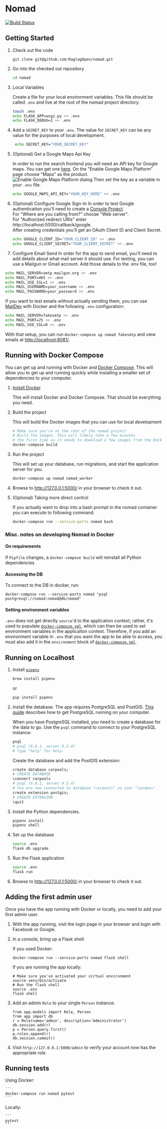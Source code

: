 # Nomad

[![Build Status](https://travis-ci.org/RagtagOpen/nomad.svg?branch=master)](https://travis-ci.org/RagtagOpen/nomad)

## Getting Started

1.  Check out the code

    ```
    git clone git@github.com:RagtagOpen/nomad.git
    ```

1.  Go into the checked out repository

    ```bash
    cd nomad
    ```

1.  Local Variables

    Create a file for your local environment variables. This file should be called `.env` and live at the root of the nomad project directory.

    ```bash
    touch .env
    echo FLASK_APP=wsgi.py >> .env
    echo FLASK_DEBUG=1 >> .env
    ```
1.  Add a `SECRET_KEY` to your `.env`. The value for `SECRET_KEY` can be any value for the purposes of local development.

    ```bash
     echo SECRET_KEY="YOUR_SECRET_KEY"
    ```

1.  (Optional) Get a Google Maps Api Key

    In order to run the search frontend you will need an API key for Google maps. You can get one [here](https://developers.google.com/maps/documentation/javascript/get-api-key).
    On the "Enable Google Maps Platform" page choose "Maps" as the product.
    ![Enable Google Maps Platform dialog](https://s3.amazonaws.com/assets.ragtag.tech/examples/Screenshot%202018-07-16%2015.30.49.png)
    Then set the key as a variable in your `.env` file.

    ```bash
    echo GOOGLE_MAPS_API_KEY="YOUR_KEY_HERE" >> .env
    ```

1.  (Optional) Configure Google Sign-In
    In order to test Google authentication you'll need to create a [Console Project](https://developers.google.com/identity/sign-in/web/devconsole-project).  
    For "Where are you calling from?" choose "Web server".  
    For "Authorized redirect URIs" enter http://localhost:5000/callback/google.  
    After creating credentials you'll get an OAuth Client ID and Client Secret.

    ```bash
    echo GOOGLE_CLIENT_ID="YOUR_CLIENT_ID" >> .env
    echo GOOGLE_CLIENT_SECRET="YOUR_CLIENT_SECRET" >> .env
    ```

1.  Configure Email Send
    In order for the app to send email, you'll need to add details about what mail server it should use. For testing, you can use a Mailgun or Gmail account. Add those details to the .env file, too!

```bash
echo MAIL_SERVER=smtp.mailgun.org >> .env
echo MAIL_PORT=465 >> .env
echo MAIL_USE_SSL=1 >> .env
echo MAIL_USERNAME=your_username >> .env
echo MAIL_PASSWORD=your_password >> .env
```

If you want to test emails without actually sending them, you can use [MailDev](http://danfarrelly.nyc/MailDev/) with Docker and the following `.env` configuration:

```bash
echo MAIL_SERVER=fakesmtp >> .env
echo MAIL_PORT=25 >> .env
echo MAIL_USE_SSL=0 >> .env
```

With that setup, you can run `docker-compose up nomad fakesmtp` and view emails at [http://localhost:8081/](http://localhost:8081/).

## Running with Docker Compose

You can get up and running with Docker and [Docker Compose](https://docs.docker.com/compose/overview/).
This will allow you to get up and running quickly while installing a smaller set of dependencies to your computer.

1.  [Install Docker](https://www.docker.com/community-edition#/download)

    This will install Docker and Docker Compose. That should be everything you need.

1.  Build the project

    This will build the Docker images that you can use for local development

    ```bash
    # Make sure you're at the root of the nomad project
    # Build the images. This will likely take a few minutes
    # the first time as it needs to download a few images from the Docker registry
    docker-compose build
    ```

1.  Run the project

    This will set up your database, run migrations, and start the application server for you.

    ```bash
    docker-compose up nomad nomad_worker
    ```

1.  Browse to http://127.0.0.1:5000/ in your browser to check it out.

1.  (Optional) Taking more direct control

    If you actually want to drop into a bash prompt in the nomad container you can execute to following command.

    ```bash
    docker-compose run --service-ports nomad bash
    ```

### Misc. notes on developing Nomad in Docker

#### On requirements

If `Pipfile` changes, a `docker-compose build` will reinstall all Python dependencies

#### Accessing the DB

To connect to the DB in docker, run:

```
docker-compose run --service-ports nomad "psql postgresql://nomad:nomad@db/nomad"
```

#### Setting environment variables

`.env` does not get directly `source`'d to the application context; rather, it's used to populate [`docker-compose.yml`](https://github.com/RagtagOpen/nomad/blob/master/docker-compose.yml), which can then be used to set environment variables in the applicaiton context. Therefore, if you add an environment variable in `.env` that you want the app to be able to access, you must also add it in the `environment` block of [`docker-compose.yml`](https://github.com/RagtagOpen/nomad/blob/master/docker-compose.yml).

## Running on Localhost

1.  Install [`pipenv`](https://docs.pipenv.org/#install-pipenv-today)

    ```bash
    brew install pipenv
    ```

    or

    ```bash
    pip install pipenv
    ```

1.  Install the database. The app requires PostgreSQL and PostGIS. [This guide](http://www.postgresguide.com/setup/install.html) describes how to get PostgreSQL running on your computer.

    When you have PostgreSQL installed, you need to create a database for the data to go. Use the `psql` command to connect to your PostgreSQL instance:

    ```bash
    psql
    # psql (9.6.1, server 9.5.4)
    # Type "help" for help.
    ```

    Create the database and add the PostGIS extension:

    ```bash
    create database carpools;
    # CREATE DATABASE
    \connect carpools
    # psql (9.6.1, server 9.5.4)
    # You are now connected to database "carpools" as user "iandees".
    create extension postgis;
    # CREATE EXTENSION
    \quit
    ```

1.  Install the Python dependencies.

    ```bash
    pipenv install
    pipenv shell
    ```

1.  Set up the database

    ```bash
    source .env
    flask db upgrade
    ```

1.  Run the Flask application

    ```bash
    source .env
    flask run
    ```

1.  Browse to http://127.0.0.1:5000/ in your browser to check it out.

## Adding the first admin user

Once you have the app running with Docker or locally, you need to add your first admin user.

1.  With the app running, visit the login page in your browser and login with Facebook or Google.

1.  In a console, bring up a Flask shell:

    If you used Docker:

    ```
    docker-compose run --service-ports nomad flask shell
    ```

    If you are running the app locally:

    ```
    # Make sure you've activated your virtual environment
    source venv/bin/activate
    # Run the flask shell
    source .env
    flask shell
    ```

1.  Add an admin `Role` to your single `Person` instance:

    ```
    from app.models import Role, Person
    from app import db
    r = Role(name='admin', description='Administrator')
    db.session.add(r)
    p = Person.query.first()
    p.roles.append(r)
    db.session.commit()
    ```

1.  Visit `http://127.0.0.1:5000/admin` to verify your account now has the appropriate role.

## Running tests

Using Docker:

    ```
    docker-compose run nomad pytest
    ```

Locally:

    ```
    pytest
    ```
